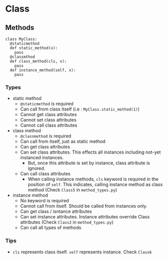 # Class

## Methods
```
class MyClass:
  @staticmethod
  def static_method(x):
    pass
  @classmthod
  def class_method(cls, x):
    pass
  def instance_method(self, x):
    pass
```

### Types
- static method
  - `@staticmethod` is required
  - Can call from class itself (i.e : `MyClass.static_method(1)`)
  - Cannot get class attributes
  - Cannot set class attributes
  - Cannot call class attributes
- class method
  - `@classmethod` is required
  - Can call from itself, just as static method
  - Can get class attributes
  - Can set class attributes. This effects all instances including not-yet instanced instances.
    - But, once this attribute is set by instance, class attribute is ignored.
  - Can call class attributes
    - When calling instance methods, `cls` keyword is required in the position of `self`. This indicates, calling instance method as class method (Check `Class5` in `method_types.py`)
- instance method
  - No keyword is required
  - Cannot call from itself. Should be called from instances only.
  - Can get class / isntance attributes
  - Can set instance attributes. Instance attributes override Class attributes (Check `Class2` in `method_types.py`)
  - Can call all types of methods

### Tips
- `cls` represents class itself. `self` represents instance. Check `Class6`
